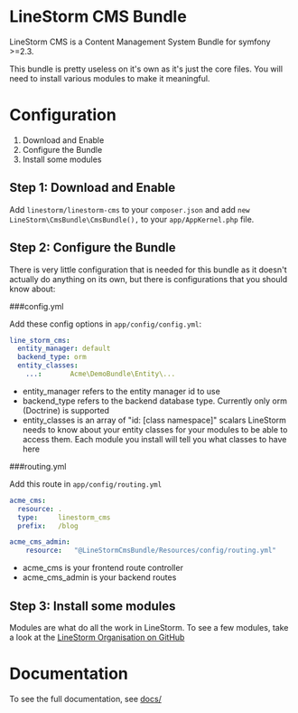 LineStorm CMS Bundle
=====================

LineStorm CMS is a Content Management System Bundle for symfony >=2.3.

This bundle is pretty useless on it's own as it's just the core files. You will need to install various modules to make
it meaningful.

Configuration
=============
1. Download and Enable
2. Configure the Bundle
3. Install some modules

Step 1: Download and Enable
---------------------------

Add `linestorm/linestorm-cms` to your `composer.json` and add `new LineStorm\CmsBundle\CmsBundle(),` to your `app/AppKernel.php` file.

Step 2: Configure the Bundle
----------------------------

There is very little configuration that is needed for this bundle as it doesn't actually do anything on its own, but 
there is configurations that you should know about:

###config.yml

Add these config options in `app/config/config.yml`:

```yml
line_storm_cms:
  entity_manager: default
  backend_type: orm
  entity_classes:
    ...:       Acme\DemoBundle\Entity\...
```

* entity_manager refers to the entity manager id to use
* backend_type refers to the backend database type. Currently only orm (Doctrine) is supported
* entity_classes is an array of "id: [class namespace]" scalars LineStorm needs to know about your entity classes for
  your modules to be able to access them. Each module you install will tell you what classes to have here

###routing.yml

Add this route in `app/config/routing.yml`

```yml
acme_cms:
  resource: .
  type:     linestorm_cms
  prefix:   /blog

acme_cms_admin:
    resource:   "@LineStormCmsBundle/Resources/config/routing.yml"
```

* acme_cms is your frontend route controller
* acme_cms_admin is your backend routes


Step 3: Install some modules
----------------------------
Modules are what do all the work in LineStorm. To see a few modules, take a look at the [LineStorm Organisation on GitHub](https://github.com/linestorm)


Documentation
=============
To see the full documentation, see  [docs/](docs/index.md)
